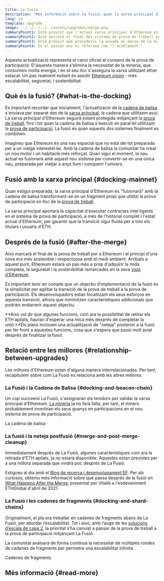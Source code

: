 ```yaml
---
title: La fusió
description: "Més informació sobre la fusió: quan la xarxa principal d'Ethereum s'integri al sistema coordinat de prova de participació de la cadena de balisa."
lang: ca
template: upgrade
image: ../../../../../assets/upgrades/merge.png
summaryPoint1: Està previst que l'actual xarxa principal d'Ethereum es "fusioni" amb la cadena de balisa basada en el sistema de prova de participació.
summaryPoint2: Això marcarà el final del sistema de prova de treball per Ethereum i significarà la transició completa al sistema de prova de participació.
summaryPoint3: Està previst que precedeixi la posada en marxa de la millora anomenada cadena de fragments.
summaryPoint4: En el passat ens hi referíem com "l'acoblament."
---
```


<UpgradeStatus dateKey="page-upgrades-merge-date">
  Aquesta actualització representa el canvi oficial al consens de la prova de participació. D'aquesta manera s'elimina la necessitat de la mineria, que consumeix molta energia, i en el seu lloc s'assegura la xarxa utilitzant ether estacat. Un pas realment exitant és assolir <a href="/upgrades/vision/">Ethereum vision</a> - més escalabilitat, seguretat, i sostenibilitat.
</UpgradeStatus>

## Què és la fusió? {#what-is-the-docking}

És important recordar que inicialment, l'actualització de la [cadena de balisa](/upgrades/beacon-chain/) s'enviava per separat des de la [xarxa principal](/glossary/#mainnet), la cadena que utilitzem avui. La xarxa principal d'Ethereum seguirà estant protegida mitjançant la [prova de treball](/developers/docs/consensus-mechanisms/pow/), fins i tot quan la cadena de balisa s'executi en paral·lel utilitzant la [prova de participació](/developers/docs/consensus-mechanisms/pos/). La fusió és quan aquests dos sistemes finalment es combinen.

Imagineu que Ethereum és una nau espacial que no està del tot preparada per a un viatge interestel·lar. Amb la cadena de balisa la comunitat ha creat un nou motor i un habitacle més reforçat. Quan sigui el moment, la nau actual es fusionarà amb aquest nou sistema per convertir-se en una única nau, preparada per viatjar a anys llum i conquerir l'univers.

## Fusió amb la xarxa principal {#docking-mainnet}

Quan estigui preparada, la xarxa principal d'Ethereum es "fusionarà" amb la cadena de balisa transformant-se en un fragment propi que utilitzi la prova de participació en lloc de la [prova de treball](/developers/docs/consensus-mechanisms/pow/).

La xarxa principal aportarà la capacitat d'executar contractes intel·ligents en el sistema de prova de participació, a més de l'historial complet i l'estat actual d'Ethereum, per garantir que la transició sigui fluida per a tots els titulars i usuaris d'ETH.

## Després de la fusió {#after-the-merge}

Això marcarà el final de la prova de treball per a Ethereum i el principi d'una nova era més sostenible i respectuosa amb el medi ambient. Arribats a aquest punt, Ethereum estarà un pas més a prop d'adquirir la mida completa, la seguretat i la sostenibilitat remarcades en la seva [visió d'Ethereum](/upgrades/vision/).

És important tenir en compte que un objectiu d’implementació de la fusió és la simplicitat per agilitar la transició de la prova de treball a la prova de participació. Els desenvolupadors estan focalitzant els seus esforços en aquesta transició, alhora que minimitzen característiques addicionals que podrien endarrerir aquest objectiu.

**Això vol dir que algunes funcions, com ara la possibilitat de retirar els ETH apilats, hauran d'esperar una mica més després de completar la unió.**Els plans inclouen una actualització de "neteja" posterior a la fusió per fer front a aquestes funcions, cosa que s'espera que passi molt aviat després de finalitzar la fusió.

## Relació entre les millores {#relationship-between-upgrades}

Les millores d'Ethereum estan d'alguna manera interrelacionades. Per tant, recapitulem sobre com La Fusió es relaciona amb les altres millores.

### La Fusió i la Cadena de Balisa {#docking-and-beacon-chain}

Un cop succeeixi La Fusió, s'assignaran els tenidors per validar la xarxa principal d'Ethereum. [La mineria](/developers/docs/consensus-mechanisms/pow/mining/) ja no farà falta, per tant, el miners probablement invertiran els seus guanys en participacions en el nou sistema de prova de participació.

<ButtonLink to="/upgrades/beacon-chain/">
  La cadena de balisa
</ButtonLink>

### La fusió i la neteja postfusió {#merge-and-post-merge-cleanup}

Immediatament després de La Fusió, algunes característiques com ara la retirada d'ETH apilats, ja no estarà disponible. Aquestes estan previstes per a una millora separada que vindrà poc després de La Fusió.

Estigueu al dia amb el [Blog de recerca i desenvolupament EF](https://blog.ethereum.org/category/research-and-development/). Per als curiosos, obteniu més informació sobre què passa després de la fusió en [What Happens After the Merge](https://youtu.be/7ggwLccuN5s?t=101), presentat per Vitalik a l'esdeveniment ETHGlobal d'abril de 2021.

### La Fusió i les cadenes de fragments {#docking-and-shard-chains}

Originalment, el pla era treballar en cadenes de fragments abans de La Fusió, per abordar l’escalabilitat. Tot i això, amb l’auge de les [solucions d’escala de capa 2](/developers/docs/scaling/#layer-2-scaling), la prioritat s’ha canviat a passar de la prova de treball a la prova de participació mitjançant La Fusió.

La comunitat avaluarà de forma contínua la necessitat de múltiples rondes de cadenes de fragments per permetre una escalabilitat infinita.

<ButtonLink to="/upgrades/sharding/">
  Cadenes de fragments
</ButtonLink>

## Més informació {#read-more}

<MergeArticleList />
